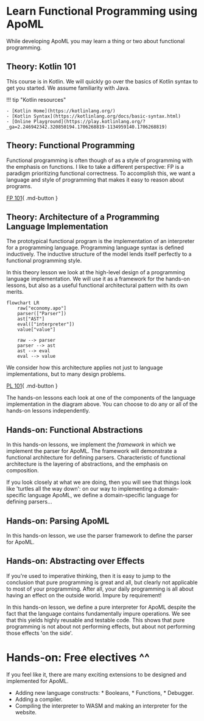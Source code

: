 # Learn Functional Programming using ApoML

While developing ApoML you may learn a thing or two about
functional programming.

## Theory: Kotlin 101

This course is in Kotlin. We will quickly go over the basics of Kotlin
syntax to get you started. We assume familiarity with Java.

!!! tip "Kotlin resources"

    - [Kotlin Home](https://kotlinlang.org/)
    - [Kotlin Syntax](https://kotlinlang.org/docs/basic-syntax.html)
    - [Online Playground](https://play.kotlinlang.org/?_ga=2.246942342.320850194.1706268819-1134959140.1706268819)

## Theory: Functional Programming

Functional programming is often though of as a style of programming
with the emphasis on functions. I like to take a different perspective:
FP is a paradigm prioritizing functional correctness. To accomplish this,
we want a language and style of programming that makes it easy to reason
about programs.

[FP 101](./fp.md){ .md-button }

## Theory: Architecture of a Programming Language Implementation

The prototypical functional program is the implementation of
an interpreter for a programming language. Programming language
syntax is defined inductively. The inductive structure of the
model lends itself perfectly to a functional programming style.

In this theory lesson we look at the high-level design of a
programming language implementation. We will use it as a framework
for the hands-on lessons, but also as a useful functional architectural
pattern with its own merits.

```mermaid
flowchart LR
    raw["economy.apo"]
    parser(["Parser"])
    ast["AST"]
    eval(["interpreter"])
    value["value"]
    
    raw --> parser
    parser --> ast
    ast --> eval
    eval --> value
```

We consider how this architecture applies not just to
language implementations, but to many design problems.

[PL 101](./pl.md){ .md-button }

The hands-on lessons each look at one of the components of the
language implementation in the diagram above. You can choose
to do any or all of the hands-on lessons independently.

## Hands-on: Functional Abstractions

In this hands-on lessons, we implement the _framework_ in which
we implement the parser for ApoML. The framework will demonstrate
a functional architecture for defining parsers. Characteristic
of functional architecture is the layering of abstractions, and
the emphasis on composition.

If you look closely at what we are doing, then you will see that
things look like 'turtles all the way down': on our way to
implementing a domain-specific language ApoML, we define
a domain-specific language for defining parsers...

## Hands-on: Parsing ApoML

In this hands-on lesson, we use the parser framework to define
the parser for ApoML.

## Hands-on: Abstracting over Effects

If you're used to imperative thinking, then it is easy to
jump to the conclusion that pure programming is great and all,
but clearly not applicable to most of your programming. After all,
your daily programming is all about having an effect on the outside world.
Impure by requirement!

In this hands-on lesson, we define a pure interpreter for ApoML
despite the fact that the language contains fundamentally
impure operations. We see that this yields highly reusable and
testable code. This shows that pure programming is not about
not performing effects, but about not performing those effects
'on the side'.

# Hands-on: Free electives ^^

If you feel like it, there are many exciting extensions to
be designed and implemented for ApoML.

- Adding new language constructs:
      * Booleans,
      * Functions,
      * Debugger.
- Adding a compiler.
- Compiling the interpreter to WASM and making an interpreter for the website.